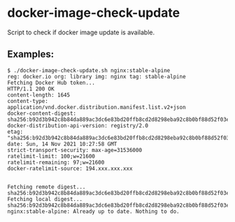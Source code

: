 # docker-image-check-update
Script to check if docker image update is available.

## Examples:
    $ ./docker-image-check-update.sh nginx:stable-alpine
    reg: docker.io org: library img: nginx tag: stable-alpine
    Fetching Docker Hub token...
    HTTP/1.1 200 OK
    content-length: 1645
    content-type: application/vnd.docker.distribution.manifest.list.v2+json
    docker-content-digest: sha256:b92d3b942c8b84da889ac3dc6e83bd20ffb8cd2d8298eba92c8b0bf88d52f03e
    docker-distribution-api-version: registry/2.0
    etag: "sha256:b92d3b942c8b84da889ac3dc6e83bd20ffb8cd2d8298eba92c8b0bf88d52f03e"
    date: Sun, 14 Nov 2021 10:27:58 GMT
    strict-transport-security: max-age=31536000
    ratelimit-limit: 100;w=21600
    ratelimit-remaining: 97;w=21600
    docker-ratelimit-source: 194.xxx.xxx.xxx


    Fetching remote digest... sha256:b92d3b942c8b84da889ac3dc6e83bd20ffb8cd2d8298eba92c8b0bf88d52f03e
    Fetching local digest...  sha256:b92d3b942c8b84da889ac3dc6e83bd20ffb8cd2d8298eba92c8b0bf88d52f03e
    nginx:stable-alpine: Already up to date. Nothing to do.

